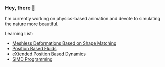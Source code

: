 ### Hey, there 👋

I'm currently working on physics-based animation and devote to simulating the nature more beautiful.

Learning List:

- [Meshless Deformations Based on Shape Matching](https://www.cs.drexel.edu/~david/Classes/Papers/MeshlessDeformations_SIG05.pdf)
- [Position Based Fluids](https://mmacklin.com/pbf_sig_preprint.pdf)
- [eXtended Position Based Dynamics](https://dl.acm.org/doi/abs/10.1145/2994258.2994272)
- [SIMD Programming](http://ftp.cvut.cz/kernel/people/geoff/cell/ps3-linux-docs/CellProgrammingTutorial/BasicsOfSIMDProgramming.html)
